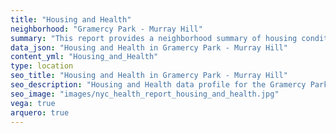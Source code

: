 ```yaml
---
title: "Housing and Health"
neighborhood: "Gramercy Park - Murray Hill"
summary: "This report provides a neighborhood summary of housing conditions and related health outcomes. It also describes population characteristics that can increase vulnerability to housing hazards."
data_json: "Housing and Health in Gramercy Park - Murray Hill"
content_yml: "Housing_and_Health"
type: location
seo_title: "Housing and Health in Gramercy Park - Murray Hill"
seo_description: "Housing and Health data profile for the Gramercy Park - Murray Hill neighborhood of NYC."
seo_image: "images/nyc_health_report_housing_and_health.jpg"
vega: true
arquero: true
---
```

